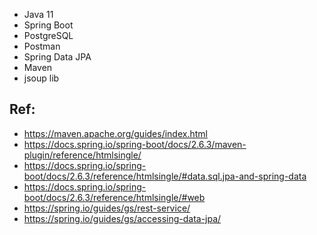 
* Java 11
* Spring Boot
* PostgreSQL
* Postman
* Spring Data JPA
* Maven
* jsoup lib

## Ref:
* https://maven.apache.org/guides/index.html
* https://docs.spring.io/spring-boot/docs/2.6.3/maven-plugin/reference/htmlsingle/
* https://docs.spring.io/spring-boot/docs/2.6.3/reference/htmlsingle/#data.sql.jpa-and-spring-data
* https://docs.spring.io/spring-boot/docs/2.6.3/reference/htmlsingle/#web
* https://spring.io/guides/gs/rest-service/
* https://spring.io/guides/gs/accessing-data-jpa/

